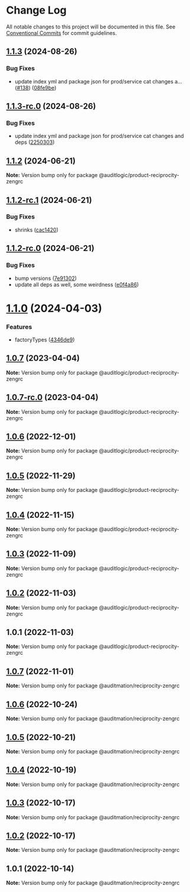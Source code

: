# Change Log

All notable changes to this project will be documented in this file.
See [Conventional Commits](https://conventionalcommits.org) for commit guidelines.

## [1.1.3](https://github.com/auditlogic/product/compare/@auditlogic/product-reciprocity-zengrc@1.1.2...@auditlogic/product-reciprocity-zengrc@1.1.3) (2024-08-26)


### Bug Fixes

* update index yml and package json for prod/service cat changes a… ([#138](https://github.com/auditlogic/product/issues/138)) ([08fe9be](https://github.com/auditlogic/product/commit/08fe9beb1c8457462a19bc69caa02e6212d97e1a))





## [1.1.3-rc.0](https://github.com/auditlogic/product/compare/@auditlogic/product-reciprocity-zengrc@1.1.2...@auditlogic/product-reciprocity-zengrc@1.1.3-rc.0) (2024-08-26)


### Bug Fixes

* update index yml and package json for prod/service cat changes and deps ([2250303](https://github.com/auditlogic/product/commit/225030363a363608240135b7ebed386b28f01e4b))





## [1.1.2](https://github.com/auditlogic/product/compare/@auditlogic/product-reciprocity-zengrc@1.1.2-rc.1...@auditlogic/product-reciprocity-zengrc@1.1.2) (2024-06-21)

**Note:** Version bump only for package @auditlogic/product-reciprocity-zengrc





## [1.1.2-rc.1](https://github.com/auditlogic/product/compare/@auditlogic/product-reciprocity-zengrc@1.1.2-rc.0...@auditlogic/product-reciprocity-zengrc@1.1.2-rc.1) (2024-06-21)


### Bug Fixes

* shrinks ([cac1420](https://github.com/auditlogic/product/commit/cac14200fefcd8183ab69fe89a47bd3f70f563e9))





## [1.1.2-rc.0](https://github.com/auditlogic/product/compare/@auditlogic/product-reciprocity-zengrc@1.1.0...@auditlogic/product-reciprocity-zengrc@1.1.2-rc.0) (2024-06-21)


### Bug Fixes

* bump versions ([7e91302](https://github.com/auditlogic/product/commit/7e913023b8b312150ed7762c32fbbe616be71de5))
* update all deps as well, some weirdness ([e0f4a86](https://github.com/auditlogic/product/commit/e0f4a864714e2d3de6bbf3da014d5312fe53be2f))





# [1.1.0](https://github.com/auditlogic/product/compare/@auditlogic/product-reciprocity-zengrc@1.0.7...@auditlogic/product-reciprocity-zengrc@1.1.0) (2024-04-03)


### Features

* factoryTypes ([4346de9](https://github.com/auditlogic/product/commit/4346de92693aee892fccf725338ffc7b80ab182b))





## [1.0.7](https://github.com/auditlogic/product/compare/@auditlogic/product-reciprocity-zengrc@1.0.6...@auditlogic/product-reciprocity-zengrc@1.0.7) (2023-04-04)

**Note:** Version bump only for package @auditlogic/product-reciprocity-zengrc





## [1.0.7-rc.0](https://github.com/auditlogic/product/compare/@auditlogic/product-reciprocity-zengrc@1.0.6...@auditlogic/product-reciprocity-zengrc@1.0.7-rc.0) (2023-04-04)

**Note:** Version bump only for package @auditlogic/product-reciprocity-zengrc





## [1.0.6](https://github.com/auditlogic/product/compare/@auditlogic/product-reciprocity-zengrc@1.0.5...@auditlogic/product-reciprocity-zengrc@1.0.6) (2022-12-01)

**Note:** Version bump only for package @auditlogic/product-reciprocity-zengrc





## [1.0.5](https://github.com/auditlogic/product/compare/@auditlogic/product-reciprocity-zengrc@1.0.4...@auditlogic/product-reciprocity-zengrc@1.0.5) (2022-11-29)

**Note:** Version bump only for package @auditlogic/product-reciprocity-zengrc





## [1.0.4](https://github.com/auditlogic/product/compare/@auditlogic/product-reciprocity-zengrc@1.0.3...@auditlogic/product-reciprocity-zengrc@1.0.4) (2022-11-15)

**Note:** Version bump only for package @auditlogic/product-reciprocity-zengrc





## [1.0.3](https://github.com/auditlogic/product/compare/@auditlogic/product-reciprocity-zengrc@1.0.2...@auditlogic/product-reciprocity-zengrc@1.0.3) (2022-11-09)

**Note:** Version bump only for package @auditlogic/product-reciprocity-zengrc





## [1.0.2](https://github.com/auditlogic/product/compare/@auditlogic/product-reciprocity-zengrc@1.0.1...@auditlogic/product-reciprocity-zengrc@1.0.2) (2022-11-03)

**Note:** Version bump only for package @auditlogic/product-reciprocity-zengrc





## 1.0.1 (2022-11-03)

**Note:** Version bump only for package @auditlogic/product-reciprocity-zengrc





## [1.0.7](https://github.com/auditmation/store-content/compare/@auditmation/reciprocity-zengrc@1.0.6...@auditmation/reciprocity-zengrc@1.0.7) (2022-11-01)

**Note:** Version bump only for package @auditmation/reciprocity-zengrc





## [1.0.6](https://github.com/auditmation/store-content/compare/@auditmation/reciprocity-zengrc@1.0.5...@auditmation/reciprocity-zengrc@1.0.6) (2022-10-24)

**Note:** Version bump only for package @auditmation/reciprocity-zengrc





## [1.0.5](https://github.com/auditmation/store-content/compare/@auditmation/reciprocity-zengrc@1.0.4...@auditmation/reciprocity-zengrc@1.0.5) (2022-10-21)

**Note:** Version bump only for package @auditmation/reciprocity-zengrc





## [1.0.4](https://github.com/auditmation/store-content/compare/@auditmation/reciprocity-zengrc@1.0.3...@auditmation/reciprocity-zengrc@1.0.4) (2022-10-19)

**Note:** Version bump only for package @auditmation/reciprocity-zengrc





## [1.0.3](https://github.com/auditmation/store-content/compare/@auditmation/reciprocity-zengrc@1.0.2...@auditmation/reciprocity-zengrc@1.0.3) (2022-10-17)

**Note:** Version bump only for package @auditmation/reciprocity-zengrc





## [1.0.2](https://github.com/auditmation/store-content/compare/@auditmation/reciprocity-zengrc@1.0.1...@auditmation/reciprocity-zengrc@1.0.2) (2022-10-17)

**Note:** Version bump only for package @auditmation/reciprocity-zengrc





## 1.0.1 (2022-10-14)

**Note:** Version bump only for package @auditmation/reciprocity-zengrc
